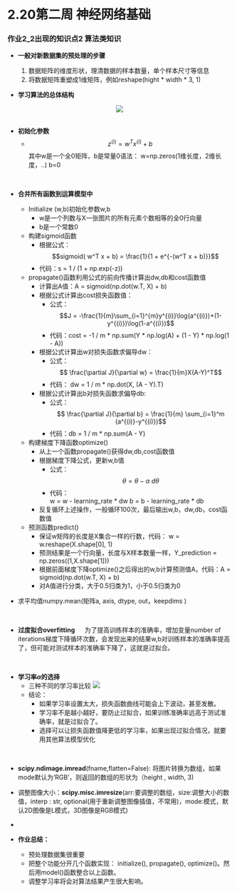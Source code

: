 # 2.20第二周 神经网络基础

### 作业2_2出现的知识点2 算法类知识

* **一般对新数据集的预处理的步骤**
	1. 数据矩阵的维度形状，理清数据的样本数量，单个样本尺寸等信息
	2. 将数据矩阵重塑成1维矩阵，例如reshape(hight * width * 3, 1)

* **学习算法的总体结构**

<center><img src=D:/Python/Kaggle/神经网络和深度学习/第一课第二周编程作业/assignment2/images/LogReg_kiank.png></center>

<br>

* **初始化参数**
	* $$z^{(i)} = w^T x^{(i)} + b$$
	其中w是一个全0矩阵，b是常量0语法：
	w=np.zeros(1维长度，2维长度，..) b=0

<br>

* **合并所有函数到运算模型中**
	* Initialize (w,b)初始化参数w,b
		* w是一个列数与X一张图片的所有元素个数相等的全0行向量
		* b是一个常数0
	* 构建sigmoid函数
		* 根据公式：
			$$sigmoid( w^T x + b) = \frac{1}{1 + e^{-(w^T x + b)}}$$
		* 代码：s = 1 / (1 + np.exp(-z))
	* propagate()函数利用公式的前向传播计算出dw,db和cost函数值
		* 计算出A值：A = sigmoid(np.dot(w.T, X) + b)  
		* 根据公式计算出cost损失函数值：
			* 公式：
				$$J = -\frac{1}{m}\sum_{i=1}^{m}y^{(i)}\log(a^{(i)})+(1-y^{(i)})\log(1-a^{(i)})$$
			* 代码：cost = -1 / m * np.sum(Y * np.log(A) + (1 - Y) * np.log(1 - A))
		* 根据公式计算出w对损失函数求偏导dw：
			* 公式：
				$$ \frac{\partial J}{\partial w} = \frac{1}{m}X(A-Y)^T$$
			* 代码： dw = 1 / m * np.dot(X, (A - Y).T)
		* 根据公式计算出b对损失函数求偏导db:
			* 公式：
				$$ \frac{\partial J}{\partial b} = \frac{1}{m} \sum_{i=1}^m (a^{(i)}-y^{(i)})$$
			* 代码：db = 1 / m * np.sum(A - Y)
	* 构建梯度下降函数optimize()
		* 从上一个函数propagate()获得dw,db,cost函数值
		* 根据梯度下降公式，更新w,b值
			* 公式：
				$$ \theta = \theta - \alpha \text{ } d\theta$$
			* 代码：    
				w = w - learning_rate * dw
				b = b - learning_rate * db
		* 反复循环上述操作，一般循环100次，最后输出w,b，dw,db，cost函数值
	* 预测函数predict()
		* 保证w矩阵的长度是X集合一样的行数，代码： w = w.reshape(X.shape[0], 1)
		* 预测结果是一个行向量，长度与X样本数量一样，Y_prediction = np.zeros((1,X.shape[1]))
		* 根据前面梯度下降optimize()之后得出的w,b计算预测值A，代码：A = sigmoid(np.dot(w.T, X) + b)
		* 对A值进行分类，大于0.5归类为1，小于0.5归类为0


* 求平均值numpy.mean(矩阵a, axis, dtype, out，keepdims )

<br>

* **过度拟合overfitting**
	&emsp; 为了提高训练样本的准确率，增加变量number of iterations梯度下降循环次数，会发现出来的结果w,b对训练样本的准确率提高了，但可能对测试样本的准确率下降了，这就是过拟合。
	
<br>

* **学习率$\alpha$的选择**
	* 三种不同的学习率比较
![](D:/Python/Kaggle/神经网络和深度学习/第一课第二周编程作业/assignment2/images/learningrate比较.png "")
	* 结论：
		* 如果学习率设置太大，损失函数曲线可能会上下波动，甚至发散。
		* 学习率不是越小越好，要防止过拟合，如果训练准确率远高于测试准确率，就是过拟合了。
		* 选择可以让损失函数值降更低的学习率，如果出现过拟合情况，就要用其他算法模型优化

<br>

* **scipy.ndimage.imread**(fname,flatten=False): 将图片转换为数组，如果mode默认为‘RGB’，则返回的数组的形状为（height , width, 3)

* 调整图像大小：**scipy.misc.imresize**(arr:要调整的数组，size:调整大小的数值，interp : str, optional(用于重新调整图像插值，不常用)，mode:模式，默认2D图像是L模式，3D图像是RGB模式)
* 

* **作业总结：**
	* 预处理数据集很重要
	* 把整个功能分开几个函数实现： initialize(), propagate(), optimize()。然后用model()函数整合以上函数。
	* 调整学习率将会对算法结果产生很大影响。